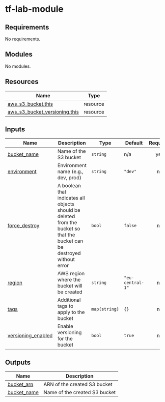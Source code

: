 # tf-lab-module

<!-- BEGIN_TF_DOCS -->
## Requirements

No requirements.

## Modules

No modules.

## Resources

| Name | Type |
|------|------|
| [aws_s3_bucket.this](https://registry.terraform.io/providers/hashicorp/aws/latest/docs/resources/s3_bucket) | resource |
| [aws_s3_bucket_versioning.this](https://registry.terraform.io/providers/hashicorp/aws/latest/docs/resources/s3_bucket_versioning) | resource |

## Inputs

| Name | Description | Type | Default | Required |
|------|-------------|------|---------|:--------:|
| <a name="input_bucket_name"></a> [bucket\_name](#input\_bucket\_name) | Name of the S3 bucket | `string` | n/a | yes |
| <a name="input_environment"></a> [environment](#input\_environment) | Environment name (e.g., dev, prod) | `string` | `"dev"` | no |
| <a name="input_force_destroy"></a> [force\_destroy](#input\_force\_destroy) | A boolean that indicates all objects should be deleted from the bucket so that the bucket can be destroyed without error | `bool` | `false` | no |
| <a name="input_region"></a> [region](#input\_region) | AWS region where the bucket will be created | `string` | `"eu-central-1"` | no |
| <a name="input_tags"></a> [tags](#input\_tags) | Additional tags to apply to the bucket | `map(string)` | `{}` | no |
| <a name="input_versioning_enabled"></a> [versioning\_enabled](#input\_versioning\_enabled) | Enable versioning for the bucket | `bool` | `true` | no |

## Outputs

| Name | Description |
|------|-------------|
| <a name="output_bucket_arn"></a> [bucket\_arn](#output\_bucket\_arn) | ARN of the created S3 bucket |
| <a name="output_bucket_name"></a> [bucket\_name](#output\_bucket\_name) | Name of the created S3 bucket |
<!-- END_TF_DOCS -->
